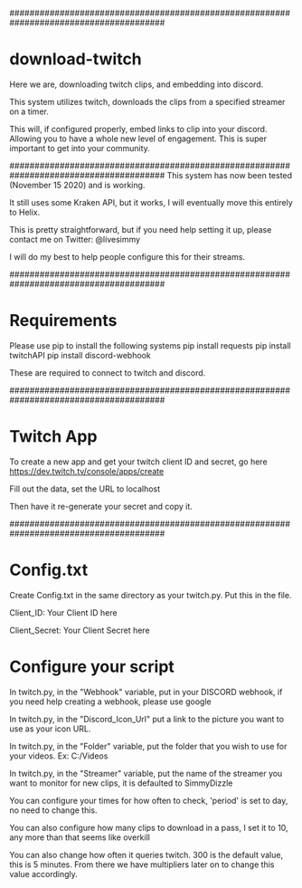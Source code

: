 #######################################################################################
# download-twitch
Here we are, downloading twitch clips, and embedding into discord.

This system utilizes twitch, downloads the clips from a specified streamer on a timer. 

This will, if configured properly, embed links to clip into your discord. Allowing you to
have a whole new level of engagement. This is super important to get into your community.

#######################################################################################
This system has now been tested (November 15 2020) and is working. 

It still uses some Kraken API, but it works, I will eventually move this entirely to Helix.

This is pretty straightforward, but if you need help setting it up, please contact me on Twitter: @livesimmy

I will do my best to help people configure this for their streams.

#######################################################################################
# Requirements
Please use pip to install the following systems
pip install requests
pip install twitchAPI
pip install discord-webhook

These are required to connect to twitch and discord.

#######################################################################################
# Twitch App
To create a new app and get your twitch client ID and secret, go here https://dev.twitch.tv/console/apps/create

Fill out the data, set the URL to localhost

Then have it re-generate your secret and copy it.

#######################################################################################
# Config.txt
Create Config.txt in the same directory as your twitch.py.
Put this in the file.

Client_ID: Your Client ID here

Client_Secret: Your Client Secret here


# Configure your script

In twitch.py, in the "Webhook" variable, put in your DISCORD webhook, if you need help creating a webhook, please use google

In twitch.py, in the "Discord_Icon_Url" put a link to the picture you want to use as your icon URL.

In twitch.py, in the "Folder" variable, put the folder that you wish to use for your videos. Ex: C:/Videos

In twitch.py, in the "Streamer" variable, put the name of the streamer you want to monitor for new clips, it is defaulted to SimmyDizzle

You can configure your times for how often to check, 'period' is set to day, no need to change this.

You can also configure how many clips to download in a pass, I set it to 10, any more than that seems like overkill

You can also change how often it queries twitch. 300 is the default value, this is 5 minutes. From there we have multipliers later on to change this value accordingly.



